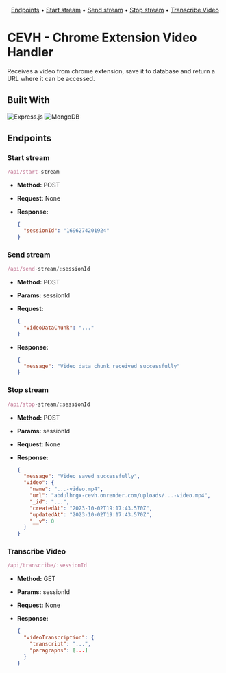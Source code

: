 <p align="center" id="top">
  <a href="#endpoints">Endpoints</a> •
  <a href="#start-stream">Start stream</a> •
  <a href="#send-stream">Send stream</a> •
  <a href="#stop-stream">Stop stream</a> •
  <a href="#transcribe-video">Transcribe Video</a>
</p>

# CEVH - Chrome Extension Video Handler

Receives a video from chrome extension, save it to database and return a URL where it can be accessed.

## Built With

![Express.js](https://img.shields.io/badge/express.js-%23404d59.svg?style=for-the-badge&logo=express&logoColor=%2361DAFB)
![MongoDB](https://img.shields.io/badge/MongoDB-%234ea94b.svg?style=for-the-badge&logo=mongodb&logoColor=white)

## Endpoints

### Start stream
  
  ```js
  /api/start-stream
  ```

* **Method:** POST
* **Request:** None
* **Response:**
  
  ```json
  {
    "sessionId": "1696274201924"
  }
  ```

### Send stream
  
  ```js
  /api/send-stream/:sessionId
  ```

* **Method:** POST
* **Params:** sessionId
* **Request:**

  ```json
  {
    "videoDataChunk": "..."
  }
  ```

* **Response:**
  
  ```json
  {
    "message": "Video data chunk received successfully"
  }
  ```

### Stop stream
  
  ```js
  /api/stop-stream/:sessionId
  ```

* **Method:** POST
* **Params:** sessionId
* **Request:** None
* **Response:**
  
  ```json
  {
    "message": "Video saved successfully",
    "video": {
      "name": "...-video.mp4",
      "url": "abdulhngx-cevh.onrender.com/uploads/...-video.mp4",
      "_id": "...",
      "createdAt": "2023-10-02T19:17:43.570Z",
      "updatedAt": "2023-10-02T19:17:43.570Z",
      "__v": 0
    }
  }
  ```

### Transcribe Video
  
  ```js
  /api/transcribe/:sessionId
  ```

* **Method:** GET
* **Params:** sessionId
* **Request:** None
* **Response:**
  
  ```json
  {
    "videoTranscription": {
      "transcript": "...",
      "paragraphs": [...]    
    }
  }
  ```
